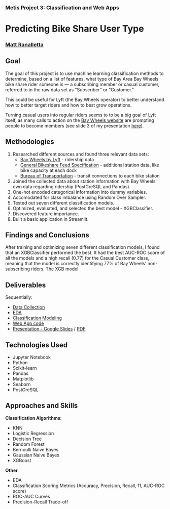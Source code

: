 ### Metis Project 3: Classification and Web Apps

# Predicting Bike Share User Type

### [Matt Ranalletta](https://www.linkedin.com/in/matthewranalletta/)

## Goal

The goal of this project is to use machine learning classification methods to determine, based on a list of features, what type of Bay Area Bay Wheels bike share rider someone is — a subscribing member or casual customer, referred to in the raw data set as "Subscriber" or "Customer."

This could be useful for Lyft (the Bay Wheels operator) to better understand how to better target riders and how to best grow operations.

Turning casual users into regular riders seems to to be a big goal of Lyft itself, as many calls to action on the [Bay Wheels website](https://www.lyft.com/bikes/bay-wheels) are prompting people to become members (see slide 3 of my presentation [here](https://docs.google.com/presentation/d/1SD74RgLegORcC0ilPPGmCsjnTEjG0r2kU4tdTO4vxLc/edit#slide=id.g6320de4b7d_0_424)).

## Methodologies

1. Researched different sources and found three relevant data sets:
      - [Bay Wheels by Lyft](https://www.lyft.com/bikes/bay-wheels/system-data) - ridership data
      - [General Bikeshare Feed Specification](https://gbfs.baywheels.com/gbfs/gbfs.json) - additional station data, like bike capacity at each dock
      - [Bureau of Transportation](https://data-usdot.opendata.arcgis.com/datasets/bikeshare) - transit connections to each bike station
2. Joined the collected data about station information with Bay Wheels' own data regarding ridership (PostGreSQL and Pandas).
3. One-hot encoded categorical information into dummy variables.
4. Accomodated for class imbalance using Random Over Sampler.
5. Tested out seven different classification models.
6. Optimized, evaluated, and selected the best model - XGBClassifier.
7. Discovered feature importance.
8. Built a basic application in Streamlit.

## Findings and Conclusions

After training and optimizing seven different classification models, I found that an XGBClassifier performed the best. It had the best AUC-ROC score of all the models and a high recall (0.77) for the Casual Customer class, meaning that the model is correctly identifying 77% of Bay Wheels' non-subscribing riders. The XGB model

## Deliverables

Sequentially:

- [Data Collection](https://github.com/mattranalletta/03_predicting_bike_share_user_type/tree/main/data)
- [EDA](https://github.com/mattranalletta/03_predicting_bike_share_user_type/blob/main/code/baywheels_EDA.ipynb)
- [Classification Modeling](https://github.com/mattranalletta/03_predicting_bike_share_user_type/blob/main/code/baywheels_classification.ipynb)
- [Web App code](https://github.com/mattranalletta/03_predicting_bike_share_user_type/blob/main/code/baywheels_app.py)
- [Presentation - Google Slides](https://docs.google.com/presentation/d/1SD74RgLegORcC0ilPPGmCsjnTEjG0r2kU4tdTO4vxLc/edit?usp=sharing) / [PDF](https://github.com/mattranalletta/03_predicting_bike_share_user_type/blob/main/presentation/Classifying%20Bike%20Share%20Riders%20in%20the%20Bay.pdf)

## Technologies Used

- Jupyter Notebook
- Python
- Scikit-learn
- Pandas
- Matplotlib
- Seaborn
- PostGreSQL

## Approaches and Skills

**Classification Algorithms**:

- KNN
- Logistic Regression
- Decision Tree
- Random Forest
- Bernoulli Naive Bayes
- Gaussian Naive Bayes
- XGBoost

**Other**

- EDA
- Classification Scoring Metrics (Accuracy, Precision, Recall, f1, AUC-ROC score)
- ROC-AUC Curves
- Precision-Recall Trade-off
